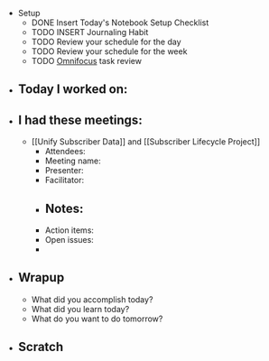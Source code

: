 - Setup
	- DONE Insert Today's Notebook Setup Checklist
	- TODO INSERT Journaling Habit
	- TODO Review your schedule for the day
	- TODO Review your schedule for the week
	- TODO [Omnifocus](omnifocus://) task review
- ## Today I worked on:
- ## I had these meetings:
	- [[Unify Subscriber Data]] and [[Subscriber Lifecycle Project]]
		- Attendees:
		- Meeting name:
		- Presenter:
		- Facilitator:
		- Notes:
			-
		- Action items:
		- Open issues:
		-
- ## Wrapup
	- What did you accomplish today?
	- What did you learn today?
	- What do you want to do tomorrow?
- ## Scratch